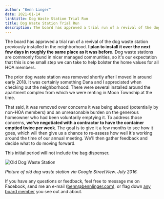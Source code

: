 ```yaml
---
author: "Benn Linger"
date: 2021-01-14
linktitle: Dog Waste Station Trial Run
title: Dog Waste Station Trial Run
description: The board has approved a trial run of a revival of the dog waste station previously installed in the neighborhood.
---
```


The board has approved a trial run of a revival of the dog waste station previously installed in the neighborhood. **I plan to install it over the next few days in roughly the same place as it was before.** Dog waste stations are commonly found in nicer managed communities, so it's our expectation that this is one small step we can take to help bolster the home values for all HOA members.

The prior dog waste station was removed shortly after I moved in around early 2018. It was certainly something Dana and I appreciated when checking out the neighborhood. There were several installed around the apartment complex from which we were renting in Moon Township at the time.

That said, it was removed over concerns it was being abused (potentially by non-HOA members) and an unreasonable burden on the generous homeowner who had been voluntarily emptying it. To address those concerns, **we've negotiated with a contractor to have the container emptied twice per week**. The goal is to give it a few months to see how it goes, which will then give us a chance to re-assess how well it's working around the time of our annual meeting. We'll then gather feedback and decide what to do moving forward.

This initial period will not include the bag dispenser.

![Old Dog Waste Station](https://storage.googleapis.com/prestley-heights-townhomes/dog-waste-station-2016.jpg)

*Picture of old dog waste station via Google StreetView. July 2016.*

If you have any questions or feedback, feel free to message me on Facebook, send me an e-mail ([benn@bennlinger.com](mailto:benn@bennlinger.com)), or flag down [any board member](../board-members-2020/) you see out and about.

